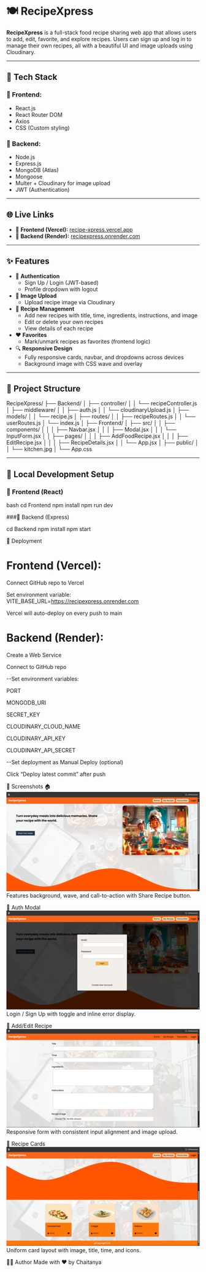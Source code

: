 # 🍽️ RecipeXpress

**RecipeXpress** is a full-stack food recipe sharing web app that allows users to add, edit, favorite, and explore recipes. Users can sign up and log in to manage their own recipes, all with a beautiful UI and image uploads using Cloudinary.

---

## 🔧 Tech Stack

### 🔹 Frontend:
- React.js
- React Router DOM
- Axios
- CSS (Custom styling)

### 🔹 Backend:
- Node.js
- Express.js
- MongoDB (Atlas)
- Mongoose
- Multer + Cloudinary for image upload
- JWT (Authentication)

---

## 🌐 Live Links

- 🔗 **Frontend (Vercel):** [recipe-xpress.vercel.app](https://recipe-xpress.vercel.app)
- 🔗 **Backend (Render):** [recipexpress.onrender.com](https://recipexpress.onrender.com)

---

## ✨ Features

- 🔐 **Authentication**
  - Sign Up / Login (JWT-based)
  - Profile dropdown with logout
- 📸 **Image Upload**
  - Upload recipe image via Cloudinary
- 📄 **Recipe Management**
  - Add new recipes with title, time, ingredients, instructions, and image
  - Edit or delete your own recipes
  - View details of each recipe
- ❤️ **Favorites**
  - Mark/unmark recipes as favorites (frontend logic)
- 🔍 **Responsive Design**
  - Fully responsive cards, navbar, and dropdowns across devices
  - Background image with CSS wave and overlay

---

## 📁 Project Structure

RecipeXpress/
├── Backend/
│ ├── controller/
│ │ └── recipeController.js
│ ├── middleware/
│ │ ├── auth.js
│ │ └── cloudinaryUpload.js
│ ├── models/
│ │ └── recipe.js
│ ├── routes/
│ │ ├── recipeRoutes.js
│ │ └── userRoutes.js
│ └── index.js
│
├── Frontend/
│ ├── src/
│ │ ├── components/
│ │ │ ├── Navbar.jsx
│ │ │ ├── Modal.jsx
│ │ │ └── InputForm.jsx
│ │ ├── pages/
│ │ │ ├── AddFoodRecipe.jsx
│ │ │ ├── EditRecipe.jsx
│ │ │ ├── RecipeDetails.jsx
│ │ └── App.jsx
│ ├── public/
│ │ └── kitchen.jpg
│ └── App.css


---

## 🧪 Local Development Setup

### 🔹 Frontend (React)

bash
cd Frontend
npm install
npm run dev

###🔹 Backend (Express)

cd Backend
npm install
npm start

🚀 Deployment
# Frontend (Vercel):
Connect GitHub repo to Vercel

Set environment variable: VITE_BASE_URL=https://recipexpress.onrender.com

Vercel will auto-deploy on every push to main

# Backend (Render):

Create a Web Service

Connect to GitHub repo

--Set environment variables:

PORT

MONGODB_URI

SECRET_KEY

CLOUDINARY_CLOUD_NAME

CLOUDINARY_API_KEY

CLOUDINARY_API_SECRET

--Set deployment as Manual Deploy (optional)

Click “Deploy latest commit” after push

📸 Screenshots
🏠 ![Alt Text](https://github.com/chaitanyaB12/RecipeXpress/blob/781951b41248063c5d12fdb3fe41a7268aa2241a/ScreenShots/Home.png)
Features background, wave, and call-to-action with Share Recipe button.

🔐 Auth Modal
 ![Alt Text](https://github.com/chaitanyaB12/RecipeXpress/blob/781951b41248063c5d12fdb3fe41a7268aa2241a/ScreenShots/SignUp.png)
Login / Sign Up with toggle and inline error display.

🧾 Add/Edit Recipe
![Alt Text](https://github.com/chaitanyaB12/RecipeXpress/blob/781951b41248063c5d12fdb3fe41a7268aa2241a/ScreenShots/Add%20New%20and%20Edit%20page.png)
Responsive form with consistent input alignment and image upload.

📄 Recipe Cards
![Alt Text](https://github.com/chaitanyaB12/RecipeXpress/blob/781951b41248063c5d12fdb3fe41a7268aa2241a/ScreenShots/RecipeCards.png)
Uniform card layout with image, title, time, and icons.

🙋‍♂️ Author
Made with ❤️ by Chaitanya

